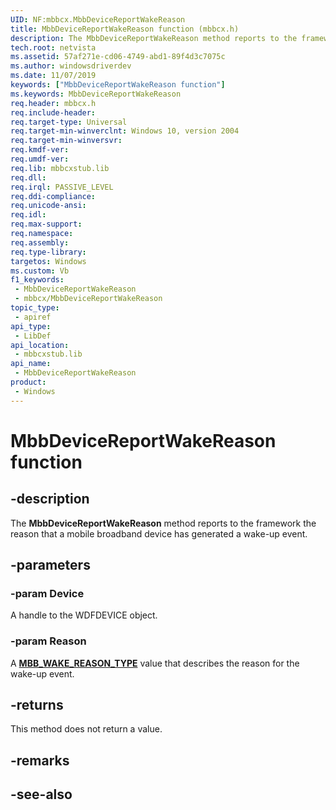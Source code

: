 ```yaml
---
UID: NF:mbbcx.MbbDeviceReportWakeReason
title: MbbDeviceReportWakeReason function (mbbcx.h)
description: The MbbDeviceReportWakeReason method reports to the framework the reason that a mobile broadband device has generated a wake-up event.
tech.root: netvista
ms.assetid: 57af271e-cd06-4749-abd1-89f4d3c7075c
ms.author: windowsdriverdev
ms.date: 11/07/2019
keywords: ["MbbDeviceReportWakeReason function"]
ms.keywords: MbbDeviceReportWakeReason
req.header: mbbcx.h
req.include-header: 
req.target-type: Universal
req.target-min-winverclnt: Windows 10, version 2004
req.target-min-winversvr: 
req.kmdf-ver: 
req.umdf-ver: 
req.lib: mbbcxstub.lib
req.dll: 
req.irql: PASSIVE_LEVEL
req.ddi-compliance: 
req.unicode-ansi: 
req.idl: 
req.max-support: 
req.namespace: 
req.assembly: 
req.type-library: 
targetos: Windows
ms.custom: Vb
f1_keywords:
 - MbbDeviceReportWakeReason
 - mbbcx/MbbDeviceReportWakeReason
topic_type:
 - apiref
api_type:
 - LibDef
api_location:
 - mbbcxstub.lib
api_name:
 - MbbDeviceReportWakeReason
product:
 - Windows
---
```


# MbbDeviceReportWakeReason function


## -description

The **MbbDeviceReportWakeReason** method reports to the framework the reason that a mobile broadband device has generated a wake-up event.

## -parameters

### -param Device

A handle to the WDFDEVICE object.

### -param Reason

A [**MBB_WAKE_REASON_TYPE**](../mbbcx/ne-mbbcx-_mbb_wake_reason_type.md) value that describes the reason for the wake-up event.

## -returns

This method does not return a value.

## -remarks

## -see-also

